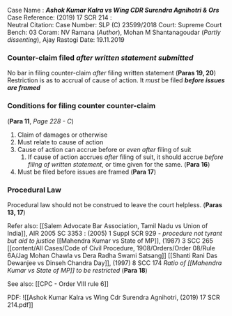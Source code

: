 Case Name : ***Ashok Kumar Kalra vs Wing CDR Surendra Agnihotri & Ors***
Case Reference: (2019) 17 SCR 214 :  
Neutral Citation:
Case Number: SLP (C) 23599/2018
Court: Supreme Court
Bench: 03
Coram: NV Ramana (*Author*), Mohan M Shantanagoudar (*Partly dissenting*), Ajay Rastogi
Date: 19.11.2019

### Counter-claim filed *after written statement submitted*

No bar in filing counter-claim *after* filing written statement (**Paras 19, 20**)
	Restriction is as to accrual of cause of action.
	It *must* be filed ***before issues are framed***

### Conditions for filing counter counter-claim
(**Para 11**, *Page 228 - C*)
1. Claim of damages or otherwise 
2. Must relate to cause of action
3. Cause of action can accrue before or *even after* filing of suit
	1. If cause of action accrues *after* filing of suit, it should accrue *before filing of written statement*, or time given for the same. (**Para 16**)
4. Must be filed before issues are framed (**Para 17**)

### Procedural Law

Procedural law should not be construed to leave the court helpless. (**Paras 13, 17**)

Refer also:
[[Salem Advocate Bar Association, Tamil Nadu vs Union of India]], AIR 2005 SC 3353 : (2005) 1 Suppl SCR 929 - *procedure not tyrant but aid to justice*
[[Mahendra Kumar vs State of MP]], (1987) 3 SCC 265
	[[content/All Cases/Code of Civil Procedure, 1908/Orders/Order 08/Rule 6A/Jag Mohan Chawla vs Dera Radha Swami Satsang]]
	[[Shanti Rani Das Dewanjee vs Dinseh Chandra Day]], (1997) 8 SCC 174
	*Ratio of [[Mahendra Kumar vs State of MP]] to be restricted* (**Para 18**) 

See also:
[[CPC - Order VIII rule 6]] 

PDF:
![[Ashok Kumar Kalra vs Wing Cdr Surendra Agnihotri, (2019) 17 SCR 214.pdf]]